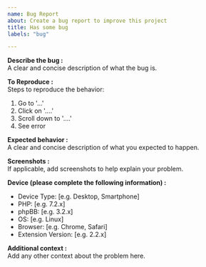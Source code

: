 ```yaml
---
name: Bug Report
about: Create a bug report to improve this project
title: Has some bug
labels: "bug"

---
```


**Describe the bug :**   
A clear and concise description of what the bug is.   

**To Reproduce :**   
Steps to reproduce the behavior:   
1. Go to '...'
2. Click on '....'
3. Scroll down to '....'
4. See error

**Expected behavior :**   
A clear and concise description of what you expected to happen.   

**Screenshots :**   
If applicable, add screenshots to help explain your problem.   

**Device (please complete the following information) :**   
 - Device Type: [e.g. Desktop, Smartphone]
 - PHP: [e.g. 7.2.x]
 - phpBB: [e.g. 3.2.x]
 - OS: [e.g. Linux]
 - Browser: [e.g. Chrome, Safari]
 - Extension Version: [e.g. 2.2.x]

**Additional context :**   
Add any other context about the problem here.
